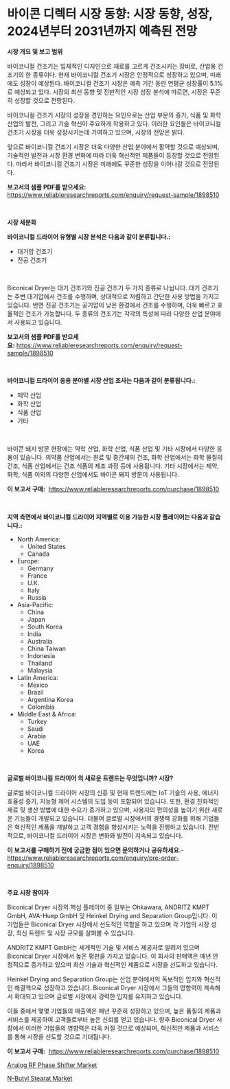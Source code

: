 <p><h1>바이콘 디렉터 시장 동향: 시장 동향, 성장, 2024년부터 2031년까지 예측된 전망</h1></p><p><strong>시장 개요 및 보고 범위</strong></p>
<p><p>바이코니컬 건조기는 입체적인 디자인으로 재료를 고르게 건조시키는 장비로, 산업용 건조기의 한 종류이다. 현재 바이코니컬 건조기 시장은 안정적으로 성장하고 있으며, 미래에도 성장이 예상된다. 바이코니컬 건조기 시장은 예측 기간 동안 연평균 성장률이 5.1%로 예상되고 있다. 시장의 최신 동향 및 전반적인 시장 성장 분석에 따르면, 시장은 꾸준히 성장할 것으로 전망된다.</p><p>바이코니컬 건조기 시장의 성장을 견인하는 요인으로는 산업 부문의 증가, 식품 및 화학 산업의 발전, 그리고 기술 혁신이 주요하게 작용하고 있다. 이러한 요인들은 바이코니컬 건조기 시장을 더욱 성장시키는데 기여하고 있으며, 시장의 전망은 밝다.</p><p>앞으로 바이코니컬 건조기 시장은 더욱 다양한 산업 분야에서 활약할 것으로 예상되며, 기술적인 발전과 시장 환경 변화에 따라 더욱 혁신적인 제품들이 등장할 것으로 전망된다. 따라서 바이코니컬 건조기 시장은 미래에도 꾸준한 성장을 이어나갈 것으로 전망된다.</p></p>
<p><strong>보고서의 샘플 PDF를 받으세요:</strong> <a href="https://www.reliableresearchreports.com/enquiry/request-sample/1898510">https://www.reliableresearchreports.com/enquiry/request-sample/1898510</a></p>
<p>&nbsp;</p>
<p><strong>시장 세분화</strong></p>
<p><strong>바이코니컬 드라이어 유형별 시장 분석은 다음과 같이 분류됩니다.:</strong></p>
<p><ul><li>대기압 건조기</li><li>진공 건조기</li></ul></p>
<p>&nbsp;</p>
<p><p>Biconical Dryer는 대기 건조기와 진공 건조기 두 가지 종류로 나뉩니다. 대기 건조기는 주변 대기압에서 건조를 수행하며, 상대적으로 저렴하고 간단한 사용 방법을 가지고 있습니다. 반면 진공 건조기는 공기압이 낮은 환경에서 건조를 수행하며, 더욱 빠르고 효율적인 건조가 가능합니다. 두 종류의 건조기는 각각의 특성에 따라 다양한 산업 분야에서 사용되고 있습니다.</p></p>
<p><strong>보고서의 샘플 PDF를 받으세요:</strong>&nbsp;<a href="https://www.reliableresearchreports.com/enquiry/request-sample/1898510">https://www.reliableresearchreports.com/enquiry/request-sample/1898510</a></p>
<p>&nbsp;</p>
<p><strong> 바이코니컬 드라이어 응용 분야별 시장 산업 조사는 다음과 같이 분류됩니다.:</strong></p>
<p><ul><li>제약 산업</li><li>화학 산업</li><li>식품 산업</li><li>기타</li></ul></p>
<p>&nbsp;</p>
<p><p>바이콘 돼지 방문 현장에는 약학 산업, 화학 산업, 식품 산업 및 기타 시장에서 다양한 응용이 있습니다. 의약품 산업에서는 원료 및 중간체의 건조, 화학 산업에서는 화학 물질의 건조, 식품 산업에서는 건조 식품의 제조 과정 등에 사용됩니다. 기타 시장에서는 제약, 화학, 식품 이외의 다양한 산업에서도 바이콘 돼지 방문이 사용됩니다.</p></p>
<p><strong>이 보고서 구매:</strong>&nbsp; <a href="https://www.reliableresearchreports.com/purchase/1898510">https://www.reliableresearchreports.com/purchase/1898510</a></p>
<p>&nbsp;</p>
<p><strong>지역 측면에서 바이코니컬 드라이어 지역별로 이용 가능한 시장 플레이어는 다음과 같습니다.:</strong></p>
<p><ul>
    <li>
        North America:
        <ul>
            <li>United States</li>
            <li>Canada</li>
        </ul>
    </li>
    <li>
        Europe:
        <ul>
            <li>Germany</li>
            <li>France</li>
            <li>U.K.</li>
            <li>Italy</li>
            <li>Russia</li>
        </ul>
    </li>
    <li>
        Asia-Pacific:
        <ul>
            <li>China</li>
            <li>Japan</li>
            <li>South Korea</li>
            <li>India</li>
            <li>Australia</li>
            <li>China Taiwan</li>
            <li>Indonesia</li>
            <li>Thailand</li>
            <li>Malaysia</li>
        </ul>
    </li>
    <li>
        Latin America:
        <ul>
            <li>Mexico</li>
            <li>Brazil</li>
            <li>Argentina Korea</li>
            <li>Colombia</li>
        </ul>
    </li>
    <li>
        Middle East & Africa:
        <ul>
            <li>Turkey</li>
            <li>Saudi</li>
            <li>Arabia</li>
            <li>UAE</li>
            <li>Korea</li>
        </ul>
    </li>
    </ul></p>
<p>&nbsp;</p>
<p><strong>글로벌 바이코니컬 드라이어 의 새로운 트렌드는 무엇입니까? 시장?</strong></p>
<p><p>글로벌 바이코니컬 드라이어 시장의 신흥 및 현재 트렌드에는 IoT 기술의 사용, 에너지 효율성 증가, 지능형 제어 시스템의 도입 등이 포함되어 있습니다. 또한, 환경 친화적인 재료 및 생산 방법에 대한 수요가 증가하고 있으며, 사용자의 편의성을 높이기 위한 새로운 기능들이 개발되고 있습니다. 더불어 글로벌 시장에서의 경쟁력 강화를 위해 기업들은 혁신적인 제품을 개발하고 고객 경험을 향상시키는 노력을 진행하고 있습니다. 전반적으로, 바이코니컬 드라이어 시장은 변화와 발전이 지속되고 있습니다.</p></p>
<p><strong>이 보고서를 구매하기 전에 궁금한 점이 있으면 문의하거나 공유하세요.</strong>- <a href="https://www.reliableresearchreports.com/enquiry/pre-order-enquiry/1898510">https://www.reliableresearchreports.com/enquiry/pre-order-enquiry/1898510</a></p>
<p>&nbsp;</p>
<p><strong>주요 시장 참여자</strong></p>
<p><p>Biconical Dryer 시장의 핵심 플레이어 중 일부는 Ohkawara, ANDRITZ KMPT GmbH, AVA-Huep GmbH 및 Heinkel Drying and Separation Group입니다. 이 기업들은 Biconical Dryer 시장에서 선도적인 역할을 하고 있으며 각 기업의 시장 성장, 최신 트렌드 및 시장 규모를 살펴볼 수 있습니다.</p><p>ANDRITZ KMPT GmbH는 세계적인 기술 및 서비스 제공자로 알려져 있으며 Biconical Dryer 시장에서 높은 평판을 가지고 있습니다. 이 회사의 판매액은 매년 안정적으로 증가하고 있으며 최신 기술과 혁신적인 제품으로 시장을 선도하고 있습니다.</p><p>Heinkel Drying and Separation Group는 산업 분야에서의 독보적인 입지와 혁신적인 해결책으로 성장하고 있습니다. Biconical Dryer 시장에서 그들의 영향력이 계속해서 확대되고 있으며 글로벌 시장에서 강력한 입지를 유지하고 있습니다.</p><p>이들 중에서 몇몇 기업들의 매출액은 매년 꾸준히 성장하고 있으며, 높은 품질의 제품과 서비스를 제공하여 고객들로부터 높은 신뢰를 얻고 있습니다. 향후 Biconical Dryer 시장에서 이러한 기업들의 영향력은 더욱 커질 것으로 예상되며, 혁신적인 제품과 서비스를 통해 시장을 선도할 것으로 기대됩니다.</p></p>
<p><strong>이 보고서 구매:</strong>&nbsp;&nbsp;<a href="https://www.reliableresearchreports.com/purchase/1898510">https://www.reliableresearchreports.com/purchase/1898510</a></p>
<p><p><a href="https://butternut-bug-553.notion.site/Analog-RF-Phase-Shifter-Market-Size-Share-Trends-Analysis-Report-By-Application-Regional-Outlook-536bc565108f44c1ad9816b7f2cb7833">Analog RF Phase Shifter Market</a></p><p><a href="https://github.com/Glendatilghmankmgz0rbhwpy/Market-Research-Report-List-1/blob/main/n-butyl-stearat-market.md">N-Butyl Stearat Market</a></p></p>
